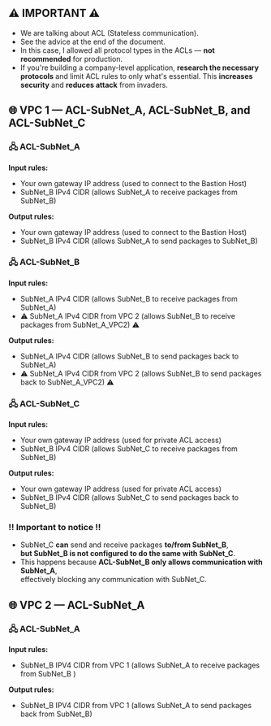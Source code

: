 ## ⚠️ IMPORTANT ⚠️  
- We are talking about ACL (Stateless communication).  
- See the advice at the end of the document.  
- In this case, I allowed all protocol types in the ACLs — **not recommended** for production.  
- If you're building a company-level application, **research the necessary protocols** and limit ACL rules to only what's essential. This **increases security** and **reduces attack** from invaders.


## 🌐 VPC 1 — ACL-SubNet_A, ACL-SubNet_B, and ACL-SubNet_C

### 🖧 ACL-SubNet_A

**Input rules:**
 - Your own gateway IP address (used to connect to the Bastion Host)  
 - SubNet_B IPv4 CIDR (allows SubNet_A to receive packages from SubNet_B)

**Output rules:**
 - Your own gateway IP address (used to connect to the Bastion Host)  
 - SubNet_B IPv4 CIDR (allows SubNet_A to send packages to SubNet_B)


### 🖧 ACL-SubNet_B

**Input rules:**
 - SubNet_A IPv4 CIDR (allows SubNet_B to receive packages from SubNet_A)
 - ⚠️ SubNet_A IPv4 CIDR from VPC 2 (allows SubNet_B to receive packages from SubNet_A_VPC2) ⚠️

**Output rules:**
 - SubNet_A IPv4 CIDR (allows SubNet_B to send packages back to SubNet_A)
 - ⚠️ SubNet_A IPv4 CIDR from VPC 2 (allows SubNet_B to send packages back to SubNet_A_VPC2) ⚠️


### 🖧 ACL-SubNet_C

**Input rules:**
 - Your own gateway IP address (used for private ACL access)  
 - SubNet_B IPv4 CIDR (allows SubNet_C to receive packages from SubNet_B)

**Output rules:**
 - Your own gateway IP address (used for private ACL access)  
 - SubNet_B IPv4 CIDR (allows SubNet_C to send packages back to SubNet_B)


### ‼️ Important to notice ‼️  
 - SubNet_C **can** send and receive packages **to/from SubNet_B**,  
  **but SubNet_B is not configured to do the same with SubNet_C**.  
 - This happens because **ACL-SubNet_B only allows communication with SubNet_A**,  
  effectively blocking any communication with SubNet_C.


## 🌐 VPC 2 — ACL-SubNet_A

### 🖧 ACL-SubNet_A
**Input rules:**
 - SubNet_B IPV4 CIDR from VPC 1 (allows SubNet_A to receive packages from SubNet_B )

**Output rules:**
 - SubNet_B IPV4 CIDR from VPC 1 (allows SubNet_A to send packages back from SubNet_B)
